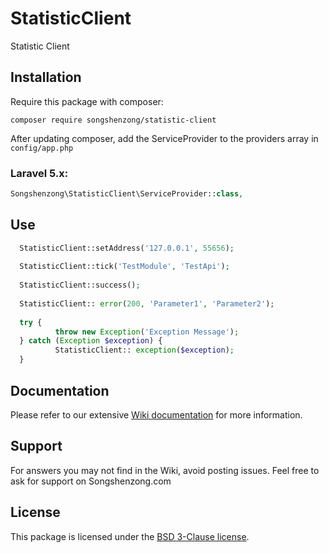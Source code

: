 # StatisticClient

Statistic Client

## Installation

Require this package with composer:

```shell
composer require songshenzong/statistic-client
```

After updating composer, add the ServiceProvider to the providers array in `config/app.php`

### Laravel 5.x:

```php
Songshenzong\StatisticClient\ServiceProvider::class,
```
## Use
```php
  StatisticClient::setAddress('127.0.0.1', 55656);
  
  StatisticClient::tick('TestModule', 'TestApi');
  
  StatisticClient::success();
  
  StatisticClient:: error(200, 'Parameter1', 'Parameter2');
  
  try {
          throw new Exception('Exception Message');
  } catch (Exception $exception) {
          StatisticClient:: exception($exception);
  }
```

## Documentation

Please refer to our extensive [Wiki documentation](https://github.com/songshenzong/statistic-client/wiki) for more information.


## Support

For answers you may not find in the Wiki, avoid posting issues. Feel free to ask for support on Songshenzong.com


## License

This package is licensed under the [BSD 3-Clause license](http://opensource.org/licenses/BSD-3-Clause).
